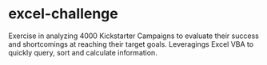# excel-challenge
Exercise in analyzing 4000 Kickstarter Campaigns to evaluate their success and shortcomings at reaching their target goals. 
Leveragings Excel VBA to quickly query, sort and calculate information. 
